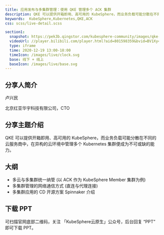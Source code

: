 ```yaml
---
title: 应用发布与多集群管理：使用 QKE 管理多个 ACK 集群
description: QKE 可以提供开箱即用、高可用的 KubeSphere，而业务负载可能分散在不同的云服务商中，在异构的云环境中管理多个 Kubernetes 集群便成为不可或缺的能力。
keywords:  KubeSphere,Kubernetes,QKE,ACK
css: scss/live-detail.scss

section1:
  snapshot: https://pek3b.qingstor.com/kubesphere-community/images/qke-akc.jpeg
  videoUrl: //player.bilibili.com/player.html?aid=801598359&bvid=BV1Xy4y1n764&cid=294877842&page=1&high_quality=1
  type: iframe
  time: 2020-12-19 13:00-18:00
  timeIcon: /images/live/clock.svg
  base: 线下 + 线上
  baseIcon: /images/live/base.svg
---
```


## 分享人简介

卢兴民

北京红亚华宇科技有限公司，CTO 

## 分享主题介绍

QKE 可以提供开箱即用、高可用的 KubeSphere，而业务负载可能分散在不同的云服务商中，在异构的云环境中管理多个 Kubernetes 集群便成为不可或缺的能力。

## 大纲

- 多云与多集群统一纳管 (以 ACK 作为 KubeSphere Member 集群为例)
- 多集群管理的网络通信方式 (直连与代理连接)
- 多集群应用的 CD 开源方案 Spinnaker 介绍

## 下载 PPT

可扫描官网底部二维码，关注 「KubeSphere云原生」公众号，后台回复 “PPT” 即可下载 PPT。
